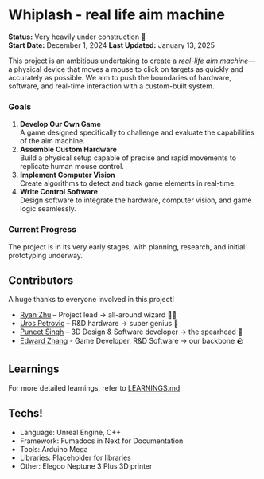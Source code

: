 # Whiplash - real life aim machine

**Status:** Very heavily under construction 🚧  
**Start Date:** December 1, 2024
**Last Updated:** January 13, 2025

This project is an ambitious undertaking to create a _real-life aim machine_—a physical device that moves a mouse to click on targets as quickly and accurately as possible. We aim to push the boundaries of hardware, software, and real-time interaction with a custom-built system.

### **Goals**

1. **Develop Our Own Game**  
   A game designed specifically to challenge and evaluate the capabilities of the aim machine.
2. **Assemble Custom Hardware**  
   Build a physical setup capable of precise and rapid movements to replicate human mouse control.
3. **Implement Computer Vision**  
   Create algorithms to detect and track game elements in real-time.
4. **Write Control Software**  
   Design software to integrate the hardware, computer vision, and game logic seamlessly.

### **Current Progress**

The project is in its very early stages, with planning, research, and initial prototyping underway.

## **Contributors**

A huge thanks to everyone involved in this project!

- [Ryan Zhu](https://github.com/Juno9170) – Project lead &rarr; all-around wizard 🧙‍♂️
- [Uros Petrovic](https://github.com/Crooder1) – R&D hardware &rarr; super genius 🧠
- [Puneet Singh](https://github.com/punz1738) – 3D Design & Software developer &rarr; the spearhead 💪
- [Edward Zhang](https://github.com/edwardzhang00) - Game Developer, R&D Software &rarr; our backbone 🪨

## Learnings

For more detailed learnings, refer to [LEARNINGS.md](LEARNINGS.md).

## Techs!

- Language: Unreal Engine, C++
- Framework: Fumadocs in Next for Documentation
- Tools: Arduino Mega
- Libraries: Placeholder for libraries
- Other: Elegoo Neptune 3 Plus 3D printer
